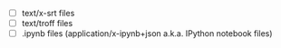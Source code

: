 - [ ] text/x-srt files
- [ ] text/troff files
- [ ] .ipynb files (application/x-ipynb+json a.k.a. IPython notebook files)
